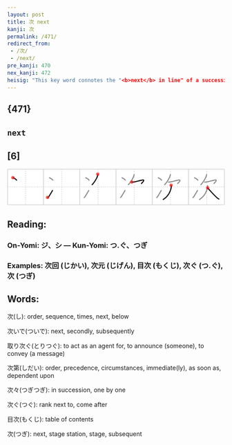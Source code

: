 ```yaml
---
layout: post
title: 次 next
kanji: 次
permalink: /471/
redirect_from:
 - /次/
 - /next/
pre_kanji: 470
nex_kanji: 472
heisig: "This key word connotes the "<b>next</b> in line" of a succession of people or things. Let there be a <i>lack</i> of <i>ice</i> on the hottest day of summer, and you stand impatiently in line waiting for the distributor to call out "<b>Next</b>!""
---
```


## {471}

## `next`

## [6]

<div class="stroke"><img src="../images/E6ACA1.png" /></div>

## Reading:

### On-Yomi: ジ、シ &mdash; Kun-Yomi: つ.ぐ、つぎ

### Examples: 次回 (じかい), 次元 (じげん), 目次 (もくじ), 次ぐ (つ.ぐ), 次 (つぎ)

## Words:

次(し): order, sequence, times, next, below

次いで(ついで): next, secondly, subsequently

取り次ぐ(とりつぐ): to act as an agent for, to announce (someone), to convey (a message)

次第(しだい): order, precedence, circumstances, immediate(ly), as soon as, dependent upon

次々(つぎつぎ): in succession, one by one

次ぐ(つぐ): rank next to, come after

目次(もくじ): table of contents

次(つぎ): next, stage station, stage, subsequent
